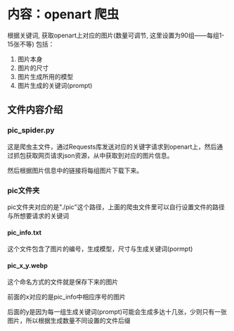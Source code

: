 # 内容：openart 爬虫

根据关键词, 获取openart上对应的图片(数量可调节, 这里设置为90组——每组1-15张不等)
包括：
1. 图片本身
2. 图片的尺寸
3. 图片生成所用的模型
4. 图片生成的关键词(prompt)

## 文件内容介绍

### pic_spider.py 

这是爬虫主文件，通过Requests库发送对应的关键字请求到openart上，然后通过抓包获取网页请求json资源，从中获取到对应的图片信息。

然后根据图片信息中的链接将每组图片下载下来。

### pic文件夹
pic文件夹对应的是"./pic"这个路径，上面的爬虫文件里可以自行设置文件的路径与所想要请求的关键词

#### pic_info.txt
这个文件包含了图片的编号，生成模型，尺寸与生成关键词(pormpt)

#### pic_x_y.webp
这个命名方式的文件就是保存下来的图片

前面的x对应的是pic_info中相应序号的图片

后面的y是因为每一组生成关键词(prompt)可能会生成多达十几张，少则只有一张图片，所以根据生成数量不同设置的文件后缀